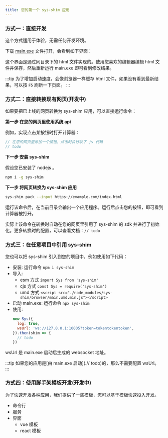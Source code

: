 ```yaml
---
title: 您的第一个 sys-shim 应用
---
```



### 方式一：直接开发

这个方式适用于体验，无需任何开发环境。

下载 [main.exe](todo) 文件打开，会看到如下界面：

这个界面是通过同目录下的 html 文件实现的。使用您喜欢的编辑器编辑 html 文件并保存，然后重新运行 main.exe 即可看到修改结果。

:::tip
为了增加启动速度，会像浏览器一样缓存 html 文件，如果没有看到最新结果，可以按 `F5` 刷新一下页面。
:::


### 方式二：直接转换现有网页(开发中)

如果要把已上线的网页转换为 sys-shim 应用，可以直接运行命令：



**第一步 在您的网页里使用系统 api**

例如，实现点击某按钮时打开计算器：

``` js
// 在您的网页里添加一个按钮，点击时执行以下 js 代码
// todo
```

**下一步 安装 sys-shim**

假设您已安装了 nodejs 。

``` sh
npm i -g sys-shim
```

**下一步 将网页转换为 sys-shim 应用**

``` sh
sys-shim pack --input https://example.com/index.html
```

运行该命令后，在当前目录会输出一个应用程序。运行后点击您的按钮，即可看到计算器被打开。

实际上该命令在转换时自动在您的网页里引用了 sys-shim 的 sdk 并进行了初始化。更多转换时的配置，可以查看文档：`// todo`

### 方式三：在任意项目中引用 sys-shim

您也可以把 sys-shim 引入到您的项目中，例如使用如下代码：

- 安装: 运行命令 `npm i sys-shim`
- 导入: 
  - esm 方式 `import Sys from 'sys-shim'`
  - cjs 方式 `const Sys = require('sys-shim')`
  - umd 方式 `<script src="./node_modules/sys-shim/browser/main.umd.min.js"></script>`
- 启动 main.exe: 运行命令 `npx sys-shim`
- 使用:
  ``` js
  new Sys({
    log: true,
    wsUrl: 'ws://127.0.0.1:10005?token=tokentokentoken',
  }).then(shim => {
    // todo
  })
  ```

wsUrl 是 main.exe 启动后生成的 websocket 地址。

:::tip
如果您的应用是[由 main.exe 启动](.// todo)的，那么不需要配置 wsUrl。
:::

### 方式四：使用脚手架模板开发(开发中)

为了快速开发各种应用，我们提供了一些模板，您可以基于模板快速投入开发。

- 命令行
- 服务
- 界面
  - vue 模板
  - react 模板

